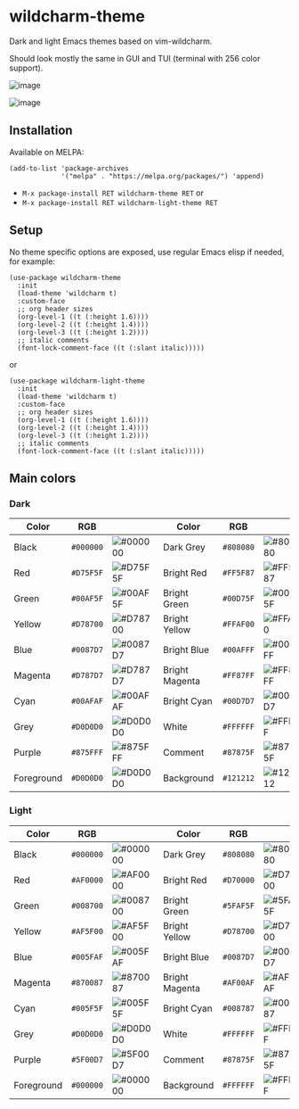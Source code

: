 # wildcharm-theme

Dark and light Emacs themes based on vim-wildcharm.

Should look mostly the same in GUI and TUI (terminal with 256 color support).

![image](https://github.com/habamax/wildcharm-theme/assets/234774/e47c5a49-c673-42d6-b466-a5a6ba36abbb)

![image](https://github.com/habamax/wildcharm-theme/assets/234774/3cee61e0-c416-4da5-b5ce-bc4ea747335d)


## Installation

Available on MELPA:

```
(add-to-list 'package-archives
             '("melpa" . "https://melpa.org/packages/") 'append)
```

- `M-x package-install RET wildcharm-theme RET` or
- `M-x package-install RET wildcharm-light-theme RET`


## Setup

No theme specific options are exposed, use regular Emacs elisp if needed, for example:

```
(use-package wildcharm-theme
  :init
  (load-theme 'wildcharm t)
  :custom-face
  ;; org header sizes
  (org-level-1 ((t (:height 1.6))))
  (org-level-2 ((t (:height 1.4))))
  (org-level-3 ((t (:height 1.2))))
  ;; italic comments
  (font-lock-comment-face ((t (:slant italic)))))
```

or

```
(use-package wildcharm-light-theme
  :init
  (load-theme 'wildcharm t)
  :custom-face
  ;; org header sizes
  (org-level-1 ((t (:height 1.6))))
  (org-level-2 ((t (:height 1.4))))
  (org-level-3 ((t (:height 1.2))))
  ;; italic comments
  (font-lock-comment-face ((t (:slant italic)))))
```

## Main colors

### Dark

| Color      | RGB       |                | Color          | RGB       |                |
|------------|-----------|----------------|----------------|-----------|----------------|
| Black      | `#000000` | ![#000000][0]  | Dark Grey      | `#808080` | ![#808080][8]  |
| Red        | `#D75F5F` | ![#D75F5F][1]  | Bright Red     | `#FF5F87` | ![#FF5F87][9]  |
| Green      | `#00AF5F` | ![#00AF5F][2]  | Bright Green   | `#00D75F` | ![#00D75F][10] |
| Yellow     | `#D78700` | ![#D78700][3]  | Bright Yellow  | `#FFAF00` | ![#FFAF00][11] |
| Blue       | `#0087D7` | ![#0087D7][4]  | Bright Blue    | `#00AFFF` | ![#00AFFF][12] |
| Magenta    | `#D787D7` | ![#D787D7][5]  | Bright Magenta | `#FF87FF` | ![#FF87FF][13] |
| Cyan       | `#00AFAF` | ![#00AFAF][6]  | Bright Cyan    | `#00D7D7` | ![#00D7D7][14] |
| Grey       | `#D0D0D0` | ![#D0D0D0][7]  | White          | `#FFFFFF` | ![#FFFFFF][15] |
| Purple     | `#875FFF` | ![#875FFF][28] | Comment        | `#87875F` | ![#87875F][27] |
| Foreground | `#D0D0D0` | ![#D0D0D0][7]  | Background     | `#121212` | ![#121212][16] |


### Light

| Color      | RGB       |                | Color          | RGB       |                |
|------------|-----------|----------------|----------------|-----------|----------------|
| Black      | `#000000` | ![#000000][0]  | Dark Grey      | `#808080` | ![#808080][8]  |
| Red        | `#AF0000` | ![#AF0000][17] | Bright Red     | `#D70000` | ![#D70000][23] |
| Green      | `#008700` | ![#008700][18] | Bright Green   | `#5FAF5F` | ![#5FAF5F][24] |
| Yellow     | `#AF5F00` | ![#AF5F00][19] | Bright Yellow  | `#D78700` | ![#D78700][3]  |
| Blue       | `#005FAF` | ![#005FAF][20] | Bright Blue    | `#0087D7` | ![#0087D7][4]  |
| Magenta    | `#870087` | ![#870087][21] | Bright Magenta | `#AF00AF` | ![#AF00AF][25] |
| Cyan       | `#005F5F` | ![#005F5F][22] | Bright Cyan    | `#008787` | ![#008787][26] |
| Grey       | `#D0D0D0` | ![#D0D0D0][7]  | White          | `#FFFFFF` | ![#FFFFFF][15] |
| Purple     | `#5F00D7` | ![#5F00D7][29] | Comment        | `#87875F` | ![#87875F][27] |
| Foreground | `#000000` | ![#000000][0]  | Background     | `#FFFFFF` | ![#FFFFFF][15] |


[0]: https://github.com/habamax/wildcharm-theme/assets/234774/1438b0cb-0dc7-483e-91ab-95be90b69bf1
[1]: https://github.com/habamax/wildcharm-theme/assets/234774/bf362c5e-99f1-4b07-a222-52efe382b3ab
[2]: https://github.com/habamax/wildcharm-theme/assets/234774/17a1d391-667c-4d79-b55d-627be6c67aa0
[3]: https://github.com/habamax/wildcharm-theme/assets/234774/22f46f5b-5b9c-4183-a9af-2591a2b5dab4
[4]: https://github.com/habamax/wildcharm-theme/assets/234774/ff5b881d-deb0-412e-a511-c22b79d6acc7
[5]: https://github.com/habamax/wildcharm-theme/assets/234774/9c8f8edc-aeb2-414a-ab5d-d54fabe471bb
[6]: https://github.com/habamax/wildcharm-theme/assets/234774/3d2e73a6-21f2-41fe-b7ae-710fc94ca734
[7]: https://github.com/habamax/wildcharm-theme/assets/234774/763bb4e1-e730-4637-80e8-d68bab7e52d7
[8]: https://github.com/habamax/wildcharm-theme/assets/234774/22eeff2d-1874-4c2f-b1a2-efe45e2fd322
[9]: https://github.com/habamax/wildcharm-theme/assets/234774/0f950b80-f096-4ff4-b5cf-465817bc9c44
[10]: https://github.com/habamax/wildcharm-theme/assets/234774/2e36f6e0-757c-4fb5-a34d-2658993a1103
[11]: https://github.com/habamax/wildcharm-theme/assets/234774/4c13093d-ba33-46d3-982d-458f3ad3c809
[12]: https://github.com/habamax/wildcharm-theme/assets/234774/b65473ab-0545-49f2-af43-8e06f20a9d6b
[13]: https://github.com/habamax/wildcharm-theme/assets/234774/07a25815-31a3-47c7-bf0c-7a24af50238c
[14]: https://github.com/habamax/wildcharm-theme/assets/234774/b01c7f57-1885-47d4-8eac-67e63fa5707c
[15]: https://github.com/habamax/wildcharm-theme/assets/234774/63a9613d-58de-4c80-9a3a-9c7211f3cd60
[16]: https://github.com/habamax/wildcharm-theme/assets/234774/b611a28a-d7bd-496a-bd8f-a7dc3655b2ba
[17]: https://github.com/habamax/wildcharm-theme/assets/234774/3a4da6b7-3771-44d9-b357-ae52616a385b
[18]: https://github.com/habamax/wildcharm-theme/assets/234774/00a11d33-fc0f-4f66-825f-f835928abcf8
[19]: https://github.com/habamax/wildcharm-theme/assets/234774/5467bc6d-f2aa-4a95-a3fe-041417560bba
[20]: https://github.com/habamax/wildcharm-theme/assets/234774/8afd7d26-ffe2-481e-b727-b50c73548cd4
[21]: https://github.com/habamax/wildcharm-theme/assets/234774/6b7fdebd-74fa-4925-89c1-4dc24247496d
[22]: https://github.com/habamax/wildcharm-theme/assets/234774/9a2a1628-d5ab-4099-8bcb-d3a8dd41d541
[23]: https://github.com/habamax/wildcharm-theme/assets/234774/40f67a14-c861-489e-8416-98ec0affbb95
[24]: https://github.com/habamax/wildcharm-theme/assets/234774/60d85b3c-3a8f-4f85-b8f0-54664077d53e
[25]: https://github.com/habamax/wildcharm-theme/assets/234774/161f6e9b-d2d4-44f8-bab5-3fe06da1c2bb
[26]: https://github.com/habamax/wildcharm-theme/assets/234774/3cfc3fe4-df7e-4f74-8fd8-6d9a50f7348d
[27]: https://github.com/habamax/wildcharm-theme/assets/234774/1c16de35-bba3-4685-ae98-3f362ee8ccdf
[28]: https://github.com/habamax/wildcharm-theme/assets/234774/03ee82dd-0904-4a18-8b6f-1c51b9a08786
[29]: https://github.com/habamax/wildcharm-theme/assets/234774/55e58edc-20e4-4ea5-9c40-a68e1132e3d8
